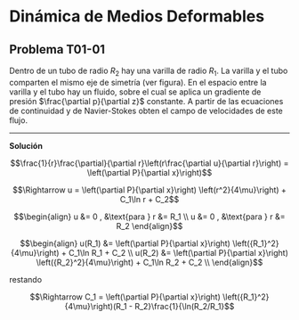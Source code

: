 # Dinámica de Medios Deformables
## Problema T01-01

Dentro de un tubo de radio $`R_2`$ hay una varilla de radio $`R_1`$. La
varilla y el tubo comparten el mismo eje de simetría (ver figura). En el
espacio entre la varilla y el tubo hay un fluido, sobre el cual se aplica
un gradiente de presión $`\frac{\partial p}{\partial z}`$ constante.
A partir de las ecuaciones de continuidad y de Navier-Stokes obten el
campo de velocidades de este flujo.

---

**Solución**

```math
\frac{1}{r}\frac{\partial}{\partial r}\left(r\frac{\partial u}{\partial r}\right)
= 
\left(\partial P}{\partial x}\right)
```

```math
\Rightarrow
u
=
\left(\partial P}{\partial x}\right)
\left(r^2}{4\mu}\right) + C_1\ln r + C_2
```

```math
\begin{align}
u &= 0 , &\text{para } r &= R_1 \\
u &= 0 , &\text{para } r &= R_2
\end{align}
```

```math
\begin{align}
u(R_1) &= \left(\partial P}{\partial x}\right)
\left({R_1}^2}{4\mu}\right) + C_1\ln R_1 + C_2 \\
u(R_2) &= \left(\partial P}{\partial x}\right)
\left({R_2}^2}{4\mu}\right) + C_1\ln R_2 + C_2 \\
\end{align}
```

restando

```math
\Rightarrow
C_1 =
\left(\partial P}{\partial x}\right)
\left({R_1}^2}{4\mu}\right)(R_1 - R_2}\frac{1}{\ln(R_2/R_1}
```
